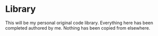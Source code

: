 # Library
This will be my personal original code library. Everything here has been completed authored by me.  Nothing has been copied from elsewhere.

